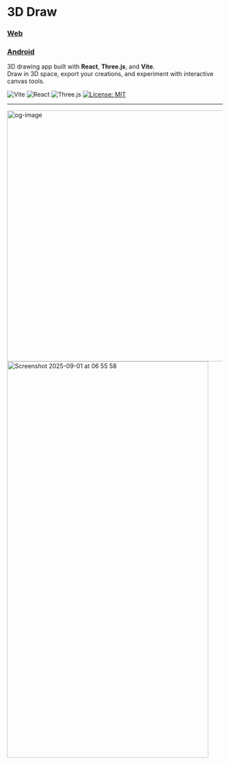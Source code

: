# 3D Draw
### <a href="https://3d-draw.vercel.app">Web</a>
### <a href="https://3d-draw.vercel.app/Draw.apk">Android</a>

3D drawing app built with **React**, **Three.js**, and **Vite**.  
Draw in 3D space, export your creations, and experiment with interactive canvas tools.

![Vite](https://img.shields.io/badge/Vite-646CFF?logo=vite&logoColor=fff)
![React](https://img.shields.io/badge/React-61DAFB?logo=react&logoColor=000)
![Three.js](https://img.shields.io/badge/Three.js-black?logo=three.js&logoColor=white)
[![License: MIT](https://img.shields.io/badge/License-MIT-yellow.svg)](./LICENSE)

---

<img width="941" height="586" alt="og-image" src="https://github.com/user-attachments/assets/6e299397-e585-4487-9b98-73d2826a1879" />

<img width="470" height="925" alt="Screenshot 2025-09-01 at 06 55 58" src="https://github.com/user-attachments/assets/b93a4501-54c1-4544-9c6d-d35312deb27c" />
